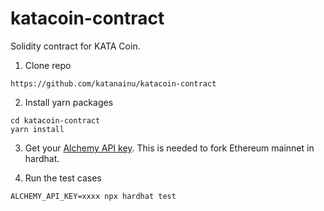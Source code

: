 # katacoin-contract
Solidity contract for KATA Coin.

1. Clone repo

```shell
https://github.com/katanainu/katacoin-contract
```

2. Install yarn packages

```shell
cd katacoin-contract
yarn install
```

3. Get your [Alchemy API key](https://www.alchemy.com/). This is needed to fork Ethereum mainnet in hardhat.

4. Run the test cases
```shell
ALCHEMY_API_KEY=xxxx npx hardhat test
```
